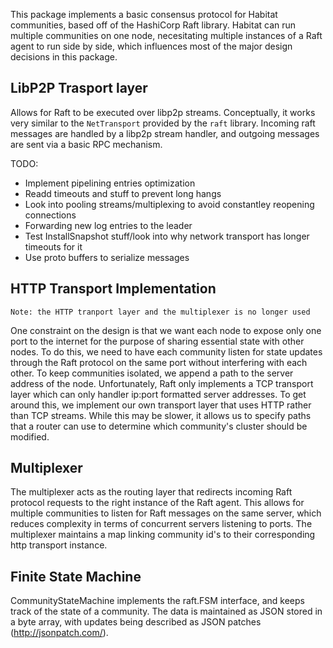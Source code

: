 This package implements a basic consensus protocol for Habitat communities, based off of the HashiCorp Raft library. Habitat can run multiple communities on one node, necesitating multiple instances of a Raft agent to run side by side, which influences most of the major design decisions in this package.

## LibP2P Trasport layer
Allows for Raft to be executed over libp2p streams. Conceptually, it works very similar to the `NetTransport` provided by the `raft` library. Incoming raft messages are handled by a libp2p stream handler, and outgoing messages are sent via a basic RPC mechanism.

TODO:
* Implement pipelining entries optimization
* Readd timeouts and stuff to prevent long hangs
* Look into pooling streams/multiplexing to avoid constantley reopening connections
* Forwarding new log entries to the leader
* Test InstallSnapshot stuff/look into why network transport has longer timeouts for it
* Use proto buffers to serialize messages

## HTTP Transport Implementation
`Note: the HTTP tranport layer and the multiplexer is no longer used`

One constraint on the design is that we want each node to expose only one port to the internet for the purpose of sharing essential state with other nodes. To do this, we need to have each community listen for state updates through the Raft protocol on the same port without interfering with each other. To keep communities isolated, we append a path to the server address of the node. Unfortunately, Raft only implements a TCP transport layer which can only handler ip:port formatted server addresses. To get around this, we implement our own transport layer that uses HTTP rather than TCP streams. While this may be slower, it allows us to specify paths that a router can use to determine which community's cluster should be modified.

## Multiplexer
The multiplexer acts as the routing layer that redirects incoming Raft protocol requests to the right instance of the Raft agent. This allows for multiple communities to listen for Raft messages on the same server, which reduces complexity in terms of concurrent servers listening to ports. The multiplexer maintains a map linking community id's to their corresponding http transport instance.

## Finite State Machine
CommunityStateMachine implements the raft.FSM interface, and keeps track of the state of a community. The data is maintained as JSON stored in a byte array, with updates being described as JSON patches (http://jsonpatch.com/).